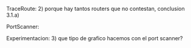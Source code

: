 TraceRoute:
2) porque hay tantos routers que no contestan, conclusion 3.1.a)

PortScanner:

Experimentacion:
3)  que tipo de grafico hacemos con el port scanner?

